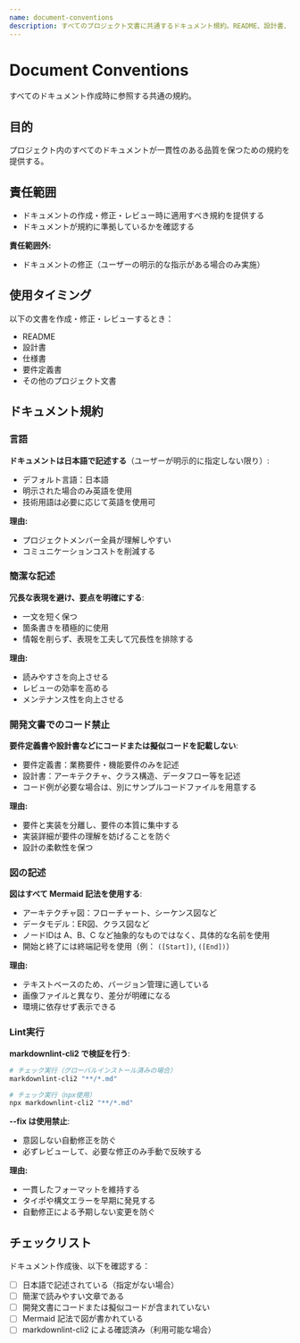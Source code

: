 ```yaml
---
name: document-conventions
description: すべてのプロジェクト文書に共通するドキュメント規約。README、設計書、仕様書などの作成・修正・レビュー時に使用する。
---
```


# Document Conventions

すべてのドキュメント作成時に参照する共通の規約。

## 目的

プロジェクト内のすべてのドキュメントが一貫性のある品質を保つための規約を提供する。

## 責任範囲

- ドキュメントの作成・修正・レビュー時に適用すべき規約を提供する
- ドキュメントが規約に準拠しているかを確認する

**責任範囲外:**
- ドキュメントの修正（ユーザーの明示的な指示がある場合のみ実施）

## 使用タイミング

以下の文書を作成・修正・レビューするとき：
- README
- 設計書
- 仕様書
- 要件定義書
- その他のプロジェクト文書

## ドキュメント規約

### 言語

**ドキュメントは日本語で記述する**（ユーザーが明示的に指定しない限り）:

- デフォルト言語：日本語
- 明示された場合のみ英語を使用
- 技術用語は必要に応じて英語を使用可

**理由:**
- プロジェクトメンバー全員が理解しやすい
- コミュニケーションコストを削減する

### 簡潔な記述

**冗長な表現を避け、要点を明確にする**:

- 一文を短く保つ
- 箇条書きを積極的に使用
- 情報を削らず、表現を工夫して冗長性を排除する

**理由:**
- 読みやすさを向上させる
- レビューの効率を高める
- メンテナンス性を向上させる

### 開発文書でのコード禁止

**要件定義書や設計書などにコードまたは擬似コードを記載しない**:

- 要件定義書：業務要件・機能要件のみを記述
- 設計書：アーキテクチャ、クラス構造、データフロー等を記述
- コード例が必要な場合は、別にサンプルコードファイルを用意する

**理由:**
- 要件と実装を分離し、要件の本質に集中する
- 実装詳細が要件の理解を妨げることを防ぐ
- 設計の柔軟性を保つ

### 図の記述

**図はすべて Mermaid 記法を使用する**:

- アーキテクチャ図：フローチャート、シーケンス図など
- データモデル：ER図、クラス図など
- ノードIDは A、B、C など抽象的なものではなく、具体的な名前を使用
- 開始と終了には終端記号を使用（例： `([Start])`, `([End])`）

**理由:**
- テキストベースのため、バージョン管理に適している
- 画像ファイルと異なり、差分が明確になる
- 環境に依存せず表示できる

### Lint実行

**markdownlint-cli2 で検証を行う**:

```bash
# チェック実行（グローバルインストール済みの場合）
markdownlint-cli2 "**/*.md"

# チェック実行（npx使用）
npx markdownlint-cli2 "**/*.md"
```

**--fix は使用禁止**:

- 意図しない自動修正を防ぐ
- 必ずレビューして、必要な修正のみ手動で反映する

**理由:**
- 一貫したフォーマットを維持する
- タイポや構文エラーを早期に発見する
- 自動修正による予期しない変更を防ぐ

## チェックリスト

ドキュメント作成後、以下を確認する：

- [ ] 日本語で記述されている（指定がない場合）
- [ ] 簡潔で読みやすい文章である
- [ ] 開発文書にコードまたは擬似コードが含まれていない
- [ ] Mermaid 記法で図が書かれている
- [ ] markdownlint-cli2 による確認済み（利用可能な場合）
